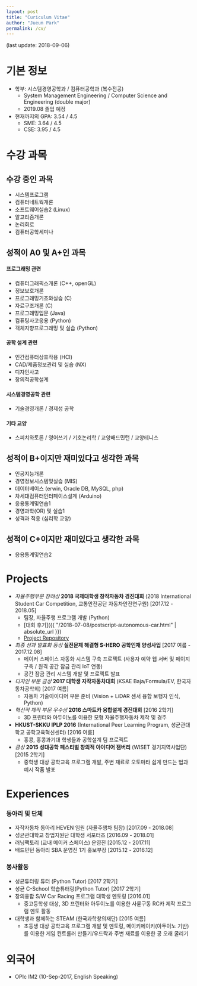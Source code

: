 ```yaml
---
layout: post
title: "Curiculum Vitae"
author: "Jueun Park"
permalink: /cv/
---
```


(last update: 2018-09-06)

# 기본 정보
* 학부: 시스템경영공학과 / 컴퓨터공학과 (복수전공)
    * System Management Engineering / Computer Science and Engineering (double major)
    * 2019.08 졸업 예정
* 현재까지의 GPA: 3.54 / 4.5
    * SME: 3.64 / 4.5
    * CSE: 3.95 / 4.5



# 수강 과목

## 수강 중인 과목

* 시스템프로그램
* 컴퓨터네트웍개론
* 소프트웨어실습2 (Linux)
* 알고리즘개론
* 논리회로
* 컴퓨터공학세미나



## 성적이 A0 및 A+인 과목

#### 프로그래밍 관련

- 컴퓨터그래픽스개론 (C++, openGL)
- 정보보호개론
- 프로그래밍기초와실습 (C)
- 자료구조개론 (C)
- 프로그래밍입문 (Java)
- 컴퓨팅사고응용 (Python)
- 객체지향프로그래밍 및 실습 (Python)


#### 공학 설계 관련
* 인간컴퓨터상호작용 (HCI)
* CAD/제품정보관리 및 실습 (NX)
* 디자인사고
* 창의적공학설계

#### 시스템경영공학 관련
* 기술경영개론 / 경제성 공학

#### 기타 교양
* 스피치와토론 / 영어쓰기 / 기호논리학 / 교양배드민턴 / 교양테니스



## 성적이 B+이지만 재미있다고 생각한 과목
* 인공지능개론
* 경영정보시스템및실습 (MIS)
* 데이터베이스 (erwin, Oracle DB, MySQL, php)
* 차세대컴퓨터인터페이스설계 (Arduino)
* 응용통계및연습1
* 경영과학(OR) 및 실습1
* 성격과 적응 (심리학 교양)



## 성적이 C+이지만 재미있다고 생각한 과목

* 응용통계및연습2



# Projects
* *자율주행부문 장려상* **2018 국제대학생 창작자동차 경진대회** (2018 International Student Car Competition, 교통안전공단 자동차안전연구원) [2017.12 - 2018.05]
    * 팀장, 자율주행 프로그램 개발 (Python)
    * [대회 후기]({{ "/2018-07-08/postscript-autonomous-car.html" | absolute_url }})
    * [Project Repository](https://github.com/Jueun-Park/HEVEN_AutonomousCar_2018)
* *최종 성과 발표회 동상* **실전문제 해결형 S-HERO 공학인재 양성사업** [2017 여름 - 2017.12.08]
    * 메이커 스페이스 자동화 시스템 구축 프로젝트 (사용자 예약 웹 서버 및 페이지 구축 / 원격 공간 잠금 관리 IoT 연동)
    * 공간 잠금 관리 시스템 개발 및 프로젝트 발표
* *디자인 부문 금상* **2017 대학생 자작자동차대회** (KSAE Baja/Formula/EV, 한국자동차공학회) [2017 여름]
    * 자동차 기술아이디어 부문 준비 (Vision + LiDAR 센서 융합 보행자 인식, Python)
* *혁신적 제작 부문 우수상* **2016 스마트카 융합설계 경진대회** [2016 2학기]
    * 3D 프린터와 아두이노를 이용한 모형 자율주행자동차 제작 및 경주
* **HKUST-SKKU IPLP 2016** (International Peer Learning Program, 성균관대학교 공학교육혁신센터) [2016 여름]
    * 홍콩, 홍콩과기대 학생들과 공학설계 팀 프로젝트
* *금상* **2015 성대공학 페스티벌 창의적 아이디어 잼버리** (WISET 경기지역사업단) [2015 2학기]
    * 중학생 대상 공학교육 프로그램 개발, 주변 재료로 오토마타 쉽게 만드는 법과 예시 작품 발표



# Experiences
### 동아리 및 단체
* 자작자동차 동아리 HEVEN 임원 (자율주행차 팀장) [2017.09 - 2018.08]
* 성균관대학교 창업지원단 대학생 서포터즈 [2016.09 - 2018.01]
* 러닝팩토리 (교내 메이커 스페이스) 운영진 [2015.12 - 2017.11]
* 배드민턴 동아리 SBA 운영진 1기 홍보부장 [2015.12 - 2016.12]

### 봉사활동
* 성균튜터링 튜터 (Python Tutor) [2017 2학기]
* 성균 C-School 학습튜터링(Python Tutor) [2017 2학기]
* 창의융합 S/W Car Racing 프로그램 대학생 멘토링 [2016.01]
    * 중고등학생 대상, 3D 프린터와 아두이노를 이용한 사륜구동 RC카 제작 프로그램 멘토 활동
* 대학생과 함께하는 STEAM (한국과학창의재단) [2015 여름]
    * 초등생 대상 공학교육 프로그램 개발 및 멘토링, 메이키메이키(아두이노 기반)를 이용한 게임 컨트롤러 만들기/우드락과 주변 재료를 이용한 공 오래 굴리기



# 외국어
* OPIc IM2 (10-Sep-2017, English Speaking)
